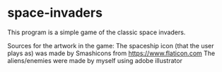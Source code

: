# space-invaders
This program is a simple game of the classic space invaders.

Sources for the artwork in the game:
The spaceship icon (that the user plays as) was made by Smashicons from https://www.flaticon.com
The aliens/enemies were made by myself using adobe illustrator
